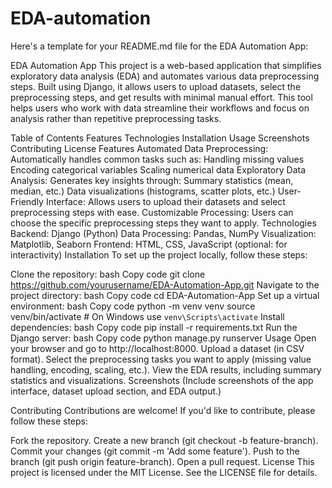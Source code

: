 # EDA-automation

Here's a template for your README.md file for the EDA Automation App:

EDA Automation App
This project is a web-based application that simplifies exploratory data analysis (EDA) and automates various data preprocessing steps. Built using Django, it allows users to upload datasets, select the preprocessing steps, and get results with minimal manual effort. This tool helps users who work with data streamline their workflows and focus on analysis rather than repetitive preprocessing tasks.

Table of Contents
Features
Technologies
Installation
Usage
Screenshots
Contributing
License
Features
Automated Data Preprocessing: Automatically handles common tasks such as:
Handling missing values
Encoding categorical variables
Scaling numerical data
Exploratory Data Analysis: Generates key insights through:
Summary statistics (mean, median, etc.)
Data visualizations (histograms, scatter plots, etc.)
User-Friendly Interface: Allows users to upload their datasets and select preprocessing steps with ease.
Customizable Processing: Users can choose the specific preprocessing steps they want to apply.
Technologies
Backend: Django (Python)
Data Processing: Pandas, NumPy
Visualization: Matplotlib, Seaborn
Frontend: HTML, CSS, JavaScript (optional: for interactivity)
Installation
To set up the project locally, follow these steps:

Clone the repository:
bash
Copy code
git clone https://github.com/yourusername/EDA-Automation-App.git
Navigate to the project directory:
bash
Copy code
cd EDA-Automation-App
Set up a virtual environment:
bash
Copy code
python -m venv venv
source venv/bin/activate  # On Windows use `venv\Scripts\activate`
Install dependencies:
bash
Copy code
pip install -r requirements.txt
Run the Django server:
bash
Copy code
python manage.py runserver
Usage
Open your browser and go to http://localhost:8000.
Upload a dataset (in CSV format).
Select the preprocessing tasks you want to apply (missing value handling, encoding, scaling, etc.).
View the EDA results, including summary statistics and visualizations.
Screenshots
(Include screenshots of the app interface, dataset upload section, and EDA output.)

Contributing
Contributions are welcome! If you'd like to contribute, please follow these steps:

Fork the repository.
Create a new branch (git checkout -b feature-branch).
Commit your changes (git commit -m 'Add some feature').
Push to the branch (git push origin feature-branch).
Open a pull request.
License
This project is licensed under the MIT License. See the LICENSE file for details.
